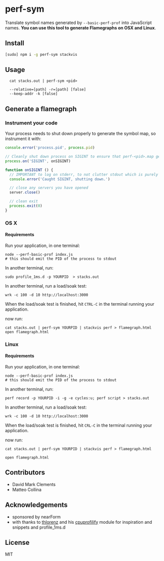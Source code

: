 # perf-sym

Translate symbol names generated by `--basic-perf-prof` into JavaScript names.
__You can use this tool to generate Flamegraphs on OSX and Linux__.

## Install

```sh
[sudo] npm i -g perf-sym stackvis
```

## Usage

```
  cat stacks.out | perf-sym <pid>

  --relative=[path] -r=[path] [false]
  --keep-addr -k [false]
```


## Generate a flamegraph

### Instrument your code

Your process needs to shut down properly to generate the symbol map, so
instrument it with:

```js
console.error('process.pid', process.pid)

// Cleanly shut down process on SIGINT to ensure that perf-<pid>.map gets flushed
process.on('SIGINT', onSIGINT)

function onSIGINT () {
  // IMPORTANT to log on stderr, to not clutter stdout which is purely for data, i.e. dtrace stacks
  console.error('Caught SIGINT, shutting down.')

  // close any servers you have opened
  server.close()

  // clean exit
  process.exit(0)
}
```

### OS X

#### Requirements

Run your application, in one terminal:

```
node --perf-basic-prof index.js
# this should emit the PID of the process to stdout
```

In another terminal, run:

```
sudo profile_1ms.d -p YOURPID  > stacks.out
```

In another terminal, run a load/soak test:

```
wrk -c 100 -d 10 http://localhost:3000
```

When the load/soak test is finished, hit `CTRL-C` in the terminal running
your application.

now run:

```
cat stacks.out | perf-sym YOURPID | stackvis perf > flamegraph.html
open flamegraph.html
```

### Linux

#### Requirements

Run your application, in one terminal:

```
node --perf-basic-prof index.js
# this should emit the PID of the process to stdout
```

In another terminal, run:
```
perf record -p YOURPID -i -g -e cycles:u; perf script > stacks.out
```

In another terminal, run a load/soak test:

```
wrk -c 100 -d 10 http://localhost:3000
```

When the load/soak test is finished, hit `CRL-C` in the terminal running
your application.

now run:

```
cat stacks.out | perf-sym YOURPID | stackvis perf > flamegraph.html

open flamegraph.html
```

## Contributors

* David Mark Clements
* Matteo Collina

## Acknowledgements

* sponsored by nearForm
* with thanks to [thlorenz](https://github.com/thlorenz) and his [cpuprofilify](https://github.com/thlorenz/cpuprofilify) module for inspiration and snippets and profile_1ms.d

## License

MIT
